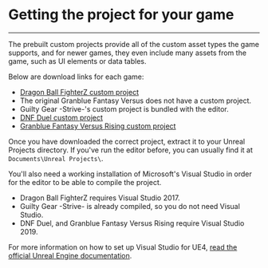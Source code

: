 # Getting the project for your game

<hr>

The prebuilt custom projects provide all of the custom asset types the game supports, and for newer games, they even include many assets from the game, such as UI elements or data tables. 

Below are download links for each game:

- [Dragon Ball FighterZ custom project](https://drive.google.com/file/d/1-wjbe0aE4Xs8S7AunSB0XtAE-sSZsOnW/view?usp=sharing)
- The original Granblue Fantasy Versus does not have a custom project.
- Guilty Gear -Strive-'s custom project is bundled with the editor.
- [DNF Duel custom project](https://1drv.ms/u/s!ApT7KvOr_B0hgY3rUBgqs787KHi5_iY?e=xKuxrI)
- [Granblue Fantasy Versus Rising custom project](https://drive.google.com/file/d/1aA1WYxkxpOUpNqSi5kANLUhh4Ja7A_4l/view?usp=drive_link)

Once you have downloaded the correct project, extract it to your Unreal Projects directory. If you've run the editor before, you can usually find it at `Documents\Unreal Projects\`.

You'll also need a working installation of Microsoft's Visual Studio in order for the editor to be able to compile the project.

- Dragon Ball FighterZ requires Visual Studio 2017.
- Guilty Gear -Strive- is already compiled, so you do not need Visual Studio.
- DNF Duel, and Granblue Fantasy Versus Rising require Visual Studio 2019.

For more information on how to set up Visual Studio for UE4, [read the official Unreal Engine documentation](https://docs.unrealengine.com/4.26/en-US/ProductionPipelines/DevelopmentSetup/VisualStudioSetup/).
